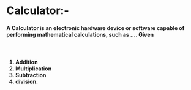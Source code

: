 # Calculator:- 



<h4>A Calculator is an electronic hardware device or software capable of performing mathematical calculations, such as .... Given</h4>
<br>
<h4>
<ol>
  
  <li>Addition</li>
  <li>Multiplication</li>
  <li>Subtraction</li>
  <li>division.</li>
</ol>

</h4>

